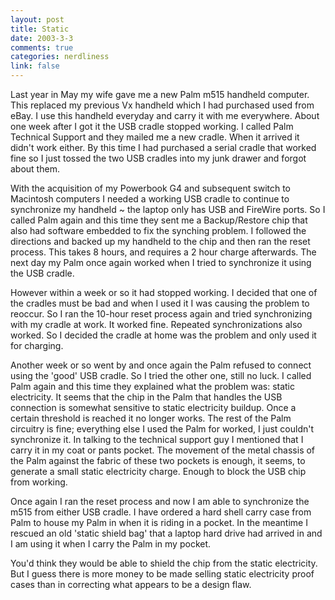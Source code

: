 ```yaml
--- 
layout: post
title: Static
date: 2003-3-3
comments: true
categories: nerdliness
link: false
---
```

Last year in May my wife gave me a new Palm m515 handheld computer. This replaced my previous Vx handheld which I had purchased used from eBay. I use this handheld everyday and carry it with me everywhere. About one week after I got it the USB cradle stopped working. I called Palm Technical Support and they mailed me a new cradle. When it arrived it didn't work either. By this time I had purchased a serial cradle that worked fine so I just tossed the two USB cradles into my junk drawer and forgot about them.

With the acquisition of my Powerbook G4 and subsequent switch to Macintosh computers I needed a working USB cradle to continue to synchronize my handheld ~ the laptop only has USB and FireWire ports. So I called Palm again and this time they sent me a Backup/Restore chip that also had software embedded to fix the synching problem. I followed the directions and backed up my handheld to the chip and then ran the reset process. This takes 8 hours, and requires a 2 hour charge afterwards. The next day my Palm once again worked when I tried to synchronize it using the USB cradle.

However within a week or so it had stopped working. I decided that one of the cradles must be bad and when I used it I was causing the problem to reoccur. So I ran the 10-hour reset process again and tried synchronizing with my cradle at work. It worked fine. Repeated synchronizations also worked. So I decided the cradle at home was the problem and only used it for charging.

Another week or so went by and once again the Palm refused to connect using the 'good' USB cradle. So I tried the other one, still no luck. I called Palm again and this time they explained what the problem was: static electricity. It seems that the chip in the Palm that handles the USB connection is somewhat sensitive to static electricity buildup. Once a certain threshold is reached it no longer works. The rest of the Palm circuitry is fine; everything else I used the Palm for worked, I just couldn't synchronize it. In talking to the technical support guy I mentioned that I carry it in my coat or pants pocket. The movement of the metal chassis of the Palm against the fabric of these two pockets is enough, it seems, to generate a small static electricity charge. Enough to block the USB chip from working.

Once again I ran the reset process and now I am able to synchronize the m515 from either USB cradle. I have ordered a hard shell carry case from Palm to house my Palm in when it is riding in a pocket. In the meantime I rescued an old 'static shield bag' that a laptop hard drive had arrived in and I am using it when I carry the Palm in my pocket.

You'd think they would be able to shield the chip from the static electricity. But I guess there is more money to be made selling static electricity proof cases than in correcting what appears to be a design flaw.
